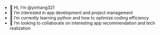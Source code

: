 - 👋 Hi, I’m @yinhang321
- 👀 I’m interested in app development and project management
- 🌱 I’m currently learning python and how to optimize coding efficiency
- 💞️ I’m looking to collaborate on interesting app recommendation and tech realization

<!---
yinhang321/yinhang321 is a ✨ special ✨ repository because its `README.md` (this file) appears on your GitHub profile.
You can click the Preview link to take a look at your changes.
--->
